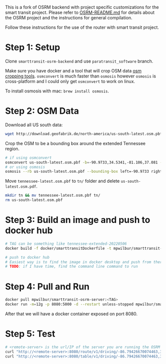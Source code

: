 This is a fork of OSRM backend with project specific customizations for the smart transit project. Please refer to [OSRM-README.md](OSRM-README.md) for details about the OSRM project and the instructions for general compilation. 

Follow these instructions for the use of the router with smart transit project.

# Step 1: Setup

Clone `smarttransit-osrm-backend` and use `paratransit_software` branch.

Make sure you have docker and a tool that will crop OSM data [osm cropping tools](http://docs.opentripplanner.org/en/latest/Preparing-OSM/).
`osmconvert` is much faster than `osmosis` however `osmosis` is cross-platform and I could only get
`osmconvert` to work on linux.

To install osmosis with mac: `brew install osmosis`.

# Step 2: OSM Data

Download all US south data:

```bash
wget http://download.geofabrik.de/north-america/us-south-latest.osm.pbf
```

Crop the OSM to be a bounding box around the extended Tennessee region.

```bash
# if using osmconvert
osmconvert us-south-latest.osm.pbf -b=-90.9733,34.5341,-81.106,37.081 --complete-ways -o=tennessee-latest.osm.pbf
# or using osmosis
osmosis --rb us-south-latest.osm.pbf --bounding-box left=-90.9733 right=-81.106 bottom=34.5341 top=37.081 --wb tennessee-latest.osm.pbf
```

Move `tennessee-latest.osm.pbf` to `tn/` folder and delete `us-south-latest.osm.pdf`.

```bash
mkdir tn && mv tennessee-latest.osm.pbf tn/
rm us-south-latest.osm.pbf
```

# Step 3: Build an image and push to docker hub

```bash
# TAG can be something like tennessee-extended-20220506
docker build -f docker/smarttransitDockerfile -t mpwilbur/smarttransit-osrm-server:<TAG> . 

# push to docker hub
# Easiest way is to find the image in docker desktop and push from there
# TODO: if I have time, find the command line command to run
```

# Step 4: Pull and Run

```bash
docker pull mpwilbur/smarttransit-osrm-server:<TAG>
docker run -m=12g -p 8080:5000 -d --restart unless-stopped mpwilbur/smarttransit-osrm-server:<TAG>
```

After that we will have a docker container exposed on port 8080.

# Step 5: Test

```bash
# <remote-server> is the url/IP of the server you are running the OSRM instance (step 4)
curl "http://<remote-server>:8080/route/v1/driving/-86.79426670074463,36.12473806954196;-86.7641830444336,36.13808266878191"
curl "http://<remote-server>:8080/table/v1/driving/-86.79426670074463,36.12473806954196;-86.7641830444336,36.13808266878191"
```
